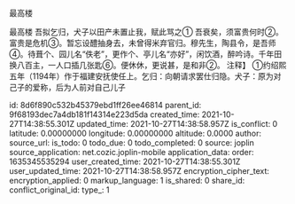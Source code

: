 最高楼

最高楼
吾拟乞归，犬子以田产未置止我，赋此骂之①
吾衰矣，须富贵何时②。富贵是危机③。暂忘设醴抽身去，未曾得米弃官归。穆先生，陶县令，是吾师④。待葺个、园儿名“佚老”，更作个、亭儿名“亦好”，闲饮酒，醉吟诗。千年田换八百主，一人口插几张匙⑥。便休休，更说甚，是和非②。
注释】
①约绍熙五年（1194年）作于福建安抚使任上。乞归：向朝请求罢仕归隐。犬子：原为对己子的爱称，后为人前对自己儿子


id: 8d6f890c532b45379ebd1ff26ee46814
parent_id: 9f68193dec7a4db181f14314e223d5da
created_time: 2021-10-27T14:38:55.301Z
updated_time: 2021-10-27T14:38:58.957Z
is_conflict: 0
latitude: 0.00000000
longitude: 0.00000000
altitude: 0.0000
author: 
source_url: 
is_todo: 0
todo_due: 0
todo_completed: 0
source: joplin
source_application: net.cozic.joplin-mobile
application_data: 
order: 1635345535294
user_created_time: 2021-10-27T14:38:55.301Z
user_updated_time: 2021-10-27T14:38:58.957Z
encryption_cipher_text: 
encryption_applied: 0
markup_language: 1
is_shared: 0
share_id: 
conflict_original_id: 
type_: 1